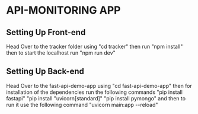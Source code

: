 # API-MONITORING APP

## Setting Up Front-end
Head Over to the tracker folder using "cd tracker" then run "npm install" then to start the localhost run "npm run dev"

## Setting Up Back-end
Head Over to the fast-api-demo-app using "cd fast-api-demo-app" then for installation of the dependencies run the following commands
"pip install fastapi" 
"pip install "uvicorn[standard]"
"pip install pymongo"
and then to run it use the following command
"uvicorn main:app --reload" 


